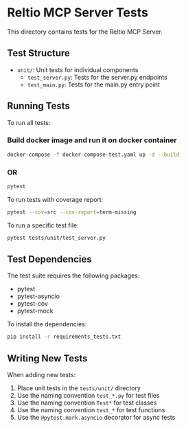# Reltio MCP Server Tests

This directory contains tests for the Reltio MCP Server.

## Test Structure

- `unit/`: Unit tests for individual components
  - `test_server.py`: Tests for the server.py endpoints
  - `test_main.py`: Tests for the main.py entry point

## Running Tests

To run all tests:

### Build docker image and run it on docker container

```bash
docker-compose -f docker-compose-test.yaml up -d --build
```

### OR

```bash
pytest
```

To run tests with coverage report:

```bash
pytest --cov=src --cov-report=term-missing
```

To run a specific test file:

```bash
pytest tests/unit/test_server.py
```

## Test Dependencies

The test suite requires the following packages:
- pytest
- pytest-asyncio
- pytest-cov
- pytest-mock

To install the dependencies:

```bash
pip install -r requirements_tests.txt
```

## Writing New Tests

When adding new tests:

1. Place unit tests in the `tests/unit/` directory
2. Use the naming convention `test_*.py` for test files
3. Use the naming convention `Test*` for test classes
4. Use the naming convention `test_*` for test functions
5. Use the `@pytest.mark.asyncio` decorator for async tests
